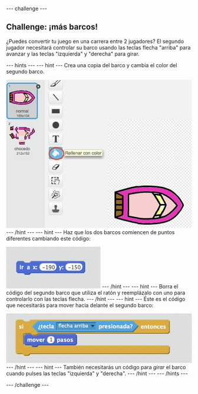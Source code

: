 --- challenge ---

## Challenge: ¡más barcos!

¿Puedes convertir tu juego en una carrera entre 2 jugadores? El segundo jugador necesitará controlar su barco usando las teclas flecha "arriba" para avanzar y las teclas "izquierda" y "derecha" para girar.

--- hints --- 
--- hint --- Crea una copia del barco y cambia el color del segundo barco.

![screenshot](images/boat-p2.png) 
--- /hint --- 
--- hint --- 
Haz que los dos barcos comiencen de puntos diferentes cambiando este código:

![screenshot](images/boat-p2start-blocks.png) 
--- /hint --- 
--- hint --- 
Borra el código del segundo barco que utiliza el ratón y reemplázalo con uno para controlarlo con las teclas flecha. 
--- /hint --- 
--- hint --- 
Éste es el código que necesitarás para mover hacia delante el segundo barco:

![screenshot](images/boat-p2forward-blocks.png) 
--- /hint --- 
--- hint --- 
También necesitarás un código para *girar* el barco cuando pulses las teclas "izquierda" y "derecha". 
--- /hint --- 
--- /hints ---

--- /challenge ---
